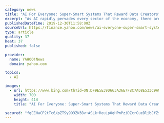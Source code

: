 ```yaml
---
category: news
title: "AI For Everyone: Super-Smart Systems That Reward Data Creators"
excerpt: "As AI rapidly pervades every sector of the economy, there are few questions more urgent than who owns, controls and guides the data used to train AI systems, and the models and conclusions that AI learns from this data. Right now the answer tends to be: Large corporations. Data about our thoughts, preferences, fears and desires, as revealed in ..."
publishedDateTime: 2019-12-30T11:58:00Z
sourceUrl: https://finance.yahoo.com/news/ai-everyone-super-smart-systems-101741719.html
type: article
quality: 37
heat: 37
published: false

provider:
  name: YAHOO!News
  domain: yahoo.com

topics:
  - AI

images:
  - url: https://www.bing.com/th?id=ON.DF9E5E39D663A36E7FBC7A68E533C9A9
    width: 700
    height: 414
    title: "AI For Everyone: Super-Smart Systems That Reward Data Creators"

secured: "fgEEHaCP2tTc6/pZTSy9O3ZN3Bv+ASLk+ReuLpOqHPnPziDZcrGueBlibJfZshkOWN6FjFVJ4G8ffvBcib58RO0Z88nLa5G9p5SObdC5YKThnkNCJ9MVvw1FF6l/xw8bq5z2ZUwL3i1OvGjIEQNJ9epGTq+EGg+OhkxTYn05A3muz+TEaDG+LMKxmkaEcBCnSsr14tV2eIjUAGEoAAB+xWdM2PvXnWriwJtLZjACAXnYk8cY49+o+Sp5+q9J02sEPkGUH5lXcmrj0MFBwTM1+A==;BNygYfwiQvN4q2MolZmD/g=="
---
```


